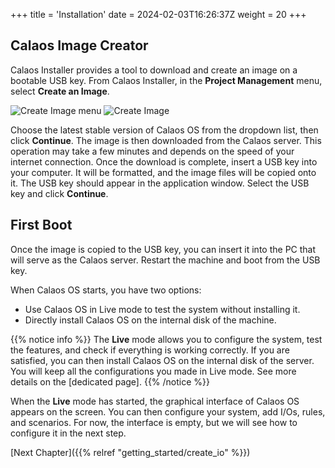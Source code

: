 +++
title = 'Installation'
date = 2024-02-03T16:26:37Z
weight = 20
+++

## Calaos Image Creator

Calaos Installer provides a tool to download and create an image on a bootable USB key. From Calaos Installer, in the **Project Management** menu, select **Create an Image**.

![Create Image menu](/en/getting_started/images/calaos_installer_creator_menu.png?width=20pc&classes=shadow)
![Create Image](/en/getting_started/images/calaos_installer_creator.png?width=20pc&classes=shadow)

Choose the latest stable version of Calaos OS from the dropdown list, then click **Continue**. The image is then downloaded from the Calaos server. This operation may take a few minutes and depends on the speed of your internet connection. Once the download is complete, insert a USB key into your computer. It will be formatted, and the image files will be copied onto it. The USB key should appear in the application window. Select the USB key and click **Continue**.

## First Boot

Once the image is copied to the USB key, you can insert it into the PC that will serve as the Calaos server. Restart the machine and boot from the USB key.

When Calaos OS starts, you have two options:

- Use Calaos OS in Live mode to test the system without installing it.
- Directly install Calaos OS on the internal disk of the machine.

{{% notice info %}}
The **Live** mode allows you to configure the system, test the features, and check if everything is working correctly. If you are satisfied, you can then install Calaos OS on the internal disk of the server. You will keep all the configurations you made in Live mode. See more details on the [dedicated page].
{{% /notice %}}

When the **Live** mode has started, the graphical interface of Calaos OS appears on the screen. You can then configure your system, add I/Os, rules, and scenarios. For now, the interface is empty, but we will see how to configure it in the next step.

[Next Chapter]({{% relref "getting_started/create_io" %}})